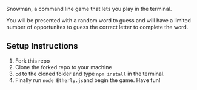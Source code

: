 Snowman, a command line game that lets you play in the terminal. 

You will be presented with a random word to guess and will have a limited number of opportunites to guess the correct letter to complete the word. 


## Setup Instructions
1. Fork this repo
1. Clone the forked repo to your machine
1. `cd` to the cloned folder and type `npm install` in the terminal.
1. Finally run `node Etherly.js`and begin the game. Have fun!
